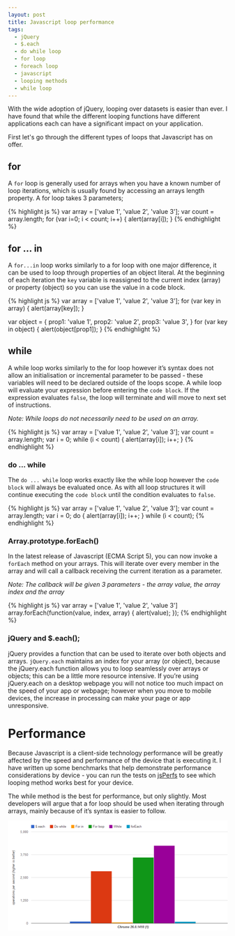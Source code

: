 ```yaml
---
layout: post
title: Javascript loop performance
tags:
  - jQuery
  - $.each
  - do while loop
  - for loop
  - foreach loop
  - javascript
  - looping methods
  - while loop
---
```


With the wide adoption of jQuery, looping over datasets is easier than ever. I have found that while the different looping functions have different applications each can have a significant impact on your application.

First let's go through the different types of loops that Javascript has on offer.

## for

A `for` loop is generally used for arrays when you have a known number of loop iterations, which is usually found by accessing an arrays length property. A for loop takes 3 parameters;

{% highlight js %}
var array = ['value 1', 'value 2', 'value 3'];
var count = array.length;
for (var i=0; i < count; i++) {
  alert(array[i]);
}
{% endhighlight %}

## for ... in

A `for...in` loop works similarly to a for loop with one major difference, it can be used to loop through properties of an object literal. At the beginning of each iteration the `key` variable is reassigned to the current index (array) or property (object) so you can use the value in a code block.

{% highlight js %}
var array = ['value 1', 'value 2', 'value 3'];
for (var key in array) {
  alert(array[key]);
}

var object = {
  prop1: 'value 1',
  prop2: 'value 2',
  prop3: 'value 3',
}
for (var key in object) {
  alert(object[prop1]);
}
{% endhighlight %}

## while

A while loop works similarly to the for loop however it’s syntax does not allow an initialisation or incremental parameter to be passed - these variables will need to be declared outside of the loops scope. A while loop will evaluate your expression before entering the `code block`. If the expression evaluates `false`, the loop will terminate and will move to next set of instructions.

*Note: While loops do not necessarily need to be used on an array.*

{% highlight js %}
var array = ['value 1', 'value 2', 'value 3'];
var count = array.length;
var i = 0;
while (i < count) {
  alert(array[i]);
  i++;
}
{% endhighlight %}

### do ... while

The `do ... while` loop works exactly like the while loop however the `code block` will always be evaluated once. As with all loop structures it will continue executing the `code block` until the condition evaluates to `false`.

{% highlight js %}
var array = ['value 1', 'value 2', 'value 3'];
var count = array.length;
var i = 0;
do {
  alert(array[i]);
  i++;
}
while (i < count);
{% endhighlight %}

### Array.prototype.forEach()

In the latest release of Javascript (ECMA Script 5), you can now invoke a `forEach` method on your arrays. This will iterate over every member in the array and will call a callback receiving the current iteration as a parameter.

*Note: The callback will be given 3 parameters - the array value, the array index and the array*

{% highlight js %}
var array = ['value 1', 'value 2', 'value 3']
array.forEach(function(value, index, array) {
  alert(value);
});
{% endhighlight %}

### jQuery and $.each();

jQuery provides a function that can be used to iterate over both objects and arrays. `jQuery.each` maintains an index for your array (or object), because the jQuery.each function allows you to loop seamlessly over arrays or objects; this can be a little more resource intensive. If you’re using jQuery.each on a desktop webpage you will not notice too much impact on the speed of your app or webpage; however when you move to mobile devices, the increase in processing can make your page or app unresponsive.

# Performance

Because Javascript is a client-side technology performance will be greatly affected by the speed and performance of the device that is executing it. I have written up some benchmarks that help demonstrate performance considerations by device - you can run the tests on [jsPerfs][perf] to see which looping method works best for your device.

The while method is the best for performance, but only slightly. Most developers will argue that a for loop should be used when iterating through arrays, mainly because of it’s syntax is easier to follow.

![Performance breakdown](/img\blogs\javascript-loops-performance.png)

[perf]: http://jsperf.com/loop-with-code
